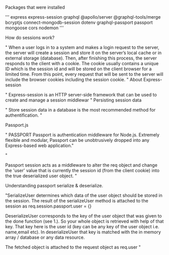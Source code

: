 Packages that were installed

'''
express express-session graphql @apollo/server @graphql-tools/merge bcryptjs connect-mongodb-session dotenv graphql-passport passport mongoose cors nodemon
'''

How do sessions work?

"
When a user logs in to a system and makes a login request to the server, the server will create a session and store it on the server’s local cache or in external storage (database).
Then, after finishing this process, the server responds to the client with a cookie.
The cookie usually contains a unique ID which is the session id and will be stored on the client browser for a limited time.
From this point, every request that will be sent to the server will include the browser cookies including the session cookie.
"
About Express-session

"
Express-session is an HTTP server-side framework that can be used to create and manage a session middlewar
"
Persisting session data

"
Store session data in a database is the most recommended method for authentification.
"

Passport.js

"
PASSPORT
Passport is authentication middleware for Node.js. Extremely flexible and modular, Passport can be unobtrusively dropped into any Express-based web application."

"

Passport session acts as a middleware to alter the req object and change the 'user' value that is currently the session id (from the client cookie) into the true deserialized user object.
"

Understanding passport serialize & deserialize.

"SerializeUser determines which data of the user object should be stored in the session. The result of the serializeUser method is attached to the session as req.session.passport.user = {}

DeserializeUser corresponds to the key of the user object that was given to the done function (see 1.). So your whole object is retrieved with help of that key. That key here is the user id (key can be any key of the user object i.e. name,email etc). In deserializeUser that key is matched with the in memory array / database or any data resource.

The fetched object is attached to the request object as req.user
"
